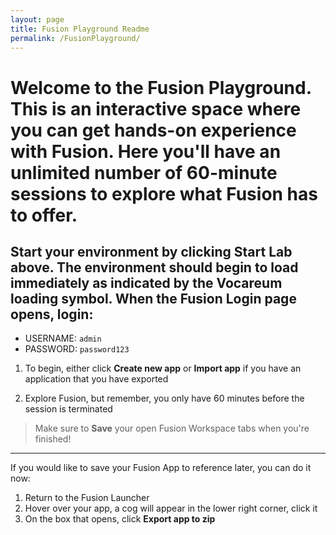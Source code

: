 ```yaml
---
layout: page
title: Fusion Playground Readme
permalink: /FusionPlayground/
---
```


<link href="lib/public/global-training.css" rel="stylesheet"></link>

# Welcome to the Fusion Playground. This is an interactive space where you can get hands-on experience with Fusion. Here you'll have an unlimited number of 60-minute sessions to explore what Fusion has to offer. 

## Start your environment by clicking **Start Lab** above. The environment should begin to load immediately as indicated by the Vocareum loading symbol. When the Fusion Login page opens, login:
* USERNAME: ```admin```
* PASSWORD: ```password123```

1. To begin, either click **Create new app** or **Import app** if you have an application that you have exported

2. Explore Fusion, but remember, you only have 60 minutes before the session is terminated

>Make sure to **Save** your open Fusion Workspace tabs when you're finished!
___________________________________________________________________________________

If you would like to save your Fusion App to reference later, you can do it now:
1. Return to the Fusion Launcher
2. Hover over your app, a cog will appear in the lower right corner, click it
3. On the box that opens, click **Export app to zip**

